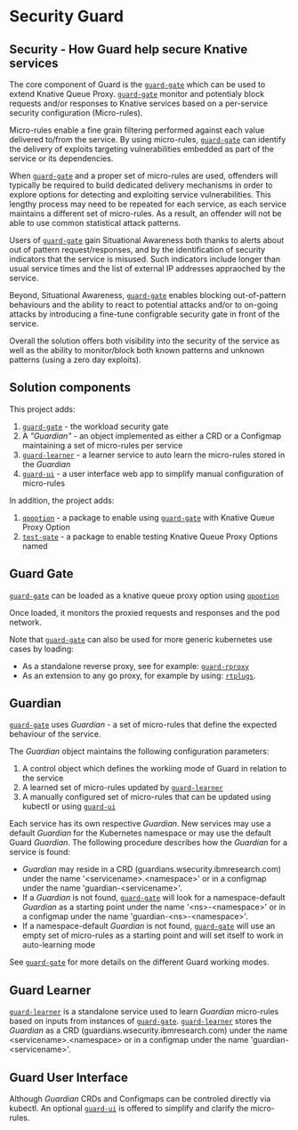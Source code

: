 # Security Guard

## Security - How Guard help secure Knative services
The core component of Guard is the [`guard-gate`](https:pkg/guard-gate) which can be used to extend Knative Queue Proxy. [`guard-gate`](https:pkg/guard-gate) monitor and potentialy block requests and/or responses to Knative services based on a per-service security configuration (Micro-rules). 

Micro-rules enable a fine grain filtering performed against each value delivered to/from the service.
By using micro-rules, [`guard-gate`](https:pkg/guard-gate) can identify the delivery of exploits targeting vulnerabilities embedded as part of the service or its dependencies.

When [`guard-gate`](https:pkg/guard-gate) and a proper set of micro-rules are used, offenders will typically be required to build dedicated delivery mechanisms in order to explore options for detecting and exploiting service vulnerabilities. This lengthy process may need to be repeated for each service, as each service maintains a different set of micro-rules. As a result, an offender will not be able to use common statistical attack patterns.  

Users of [`guard-gate`](https:pkg/guard-gate) gain Situational Awareness both thanks to alerts about out of pattern request/responses, and by the identification of security indicators that the service is misused. Such indicators include longer than usual  service times and the list of external IP addresses appraoched by the service. 

Beyond, Situational Awareness, [`guard-gate`](https:pkg/guard-gate) enables blocking out-of-pattern behaviours and the ability to react to potential attacks and/or to on-going attacks by introducing a fine-tune configrable security gate in front of the service.   

Overall the solution offers both visibility into the security of the service as well as the ability to monitor/block both known patterns and unknown patterns (using a zero day exploits).

## Solution components
This project adds:
1. [`guard-gate`](https:pkg/guard-gate) - the workload security gate
1. A *"Guardian"*  - an object implemented as either a CRD or a Configmap maintaining a set of micro-rules per service 
1. [`guard-learner`](https:cmd/guard-learner) - a learner service to auto learn the micro-rules stored in the *Guardian*  
1. [`guard-ui`](https:cmd/guard-ui) - a user interface web app to simplify manual configuration of micro-rules 

In addition, the project adds:
1. [`qpoption`](https:pkg/qpoption) - a package to enable using [`guard-gate`](https:pkg/guard-gate) with Knative Queue Proxy Option
1. [`test-gate`](https:pkg/test-gate) - a package to enable testing Knative Queue Proxy Options named 

## Guard Gate
[`guard-gate`](https:pkg/guard-gate) can be loaded as a knative queue proxy option using [`qpoption`](https:pkg/qpoption)

Once loaded, it monitors the proxied requests and responses and the pod network.

Note that [`guard-gate`](https:pkg/guard-gate) can also be used for more generic kubernetes use cases by loading:
- As a standalone reverse proxy, see for example: [`guard-rproxy`](https://github.com/IBM/workload-security-guard/tree/main/cmd/guard-rproxy)
- As an extension to any go proxy, for example by using: [`rtplugs`](https://github.com/IBM/go-security-plugs/tree/main/rtplugs).


## Guardian
[`guard-gate`](https:pkg/guard-gate) uses *Guardian* - a set of micro-rules that define the expected behaviour of the service.

The *Guardian* object maintains the following configuration parameters:
1. A control object which defines the workiing mode of Guard in relation to the service 
1. A learned set of micro-rules updated by [`guard-learner`](https:cmd/guard-learner) 
1. A manually configured set of micro-rules that can be updated using kubectl or using [`guard-ui`](https:cmd/guard-ui)  

Each service has its own respective *Guardian*. New services may use a default *Guardian* for the Kubernetes namespace or may use the default Guard *Guardian*. The following procedure describes how the *Guardian* for a service is found:
- *Guardian* may reside in a CRD (guardians.wsecurity.ibmresearch.com) under the name '\<servicename\>.\<namespace\>' or in a configmap under the name 'guardian-\<servicename\>'. 
- If a *Guardian* is not found, [`guard-gate`](https:pkg/guard-gate) will look for a namespace-default *Guardian* as a starting point under the name  '\<ns\>-\<namespace\>' or in a configmap under the name 'guardian-\<ns\>-\<namespace\>'.  
- If a namespace-default *Guardian* is not found, [`guard-gate`](https:pkg/guard-gate) will use an empty set of micro-rules as a starting point and will set itself to work in auto-learning mode 
 
See [`guard-gate`](https:pkg/guard-gate) for more details on the different Guard working modes.

## Guard Learner 
[`guard-learner`](https:cmd/guard-learner) is a standalone service used to learn *Guardian* micro-rules based on inputs from instances of [`guard-gate`](https:pkg/guard-gate). [`guard-learner`](https:cmd/guard-learner) stores the *Guardian* as a CRD (guardians.wsecurity.ibmresearch.com) under the name \<servicename\>.\<namespace\> or in a configmap under the name 'guardian-\<servicename\>'.

## Guard User Interface 
Although *Guardian* CRDs and Configmaps can be controled directly via kubectl. An optional [`guard-ui`](https:cmd/guard-ui) is offered to simplify and clarify the micro-rules. 



